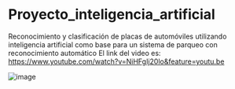 # Proyecto_inteligencia_artificial
Reconocimiento y clasificación de placas de automóviles utilizando inteligencia artificial como base para un sistema de parqueo con reconocimiento automático
El link del video es: https://www.youtube.com/watch?v=NiHFgIj20lo&feature=youtu.be

![image](https://user-images.githubusercontent.com/53789159/63558283-f65e4580-c511-11e9-832a-e88a195c694e.png)
